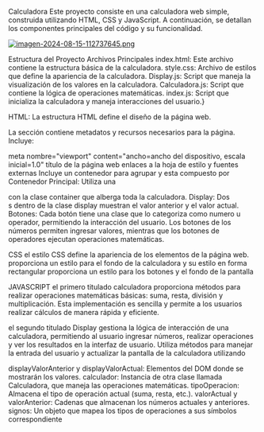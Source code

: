 
 Calculadora
Este proyecto consiste en una calculadora web simple, construida utilizando HTML, CSS y JavaScript. A continuación, se detallan los componentes principales del código y su funcionalidad.

[![imagen-2024-08-15-112737645.png](https://i.postimg.cc/HWPkzt3z/imagen-2024-08-15-112737645.png)](https://postimg.cc/JtZ84ZfH)

Estructura del Proyecto
Archivos Principales
index.html: Este archivo contiene la estructura básica de la calculadora.
style.css: Archivo de estilos que define la apariencia de la calculadora.
Display.js: Script que maneja la visualización de los valores en la calculadora.
Calculadora.js: Script que contiene la lógica de operaciones matemáticas.
index.js: Script que inicializa la calculadora y maneja interacciones del usuario.}

HTML:
La estructura HTML define el diseño de la página web.

La sección contiene metadatos y recursos necesarios para la página. Incluye:

meta nombre="viewport" content="ancho=ancho del dispositivo, escala inicial=1.0"
título de la página web
enlaces a la hoja de estilo y fuentes externas
Incluye un contenedor para agrupar y esta compuesto por
 Contenedor Principal: Utiliza una <div> con la clase container que alberga toda la calculadora.
Display: Dos <div>s dentro de la clase display muestran el valor anterior y el valor actual.
Botones: Cada botón tiene una clase que lo categoriza como numero u operador, permitiendo la interacción del usuario. Los botones de los números permiten ingresar valores, mientras que los botones de operadores ejecutan operaciones matemáticas.

CSS
el estilo CSS define la apariencia de los elementos de la página web.
 proporciona un  estilo  para  el fondo de la calculadora y su estilo en forma rectangular 
proporciona un estilo para los botones y el fondo de la pantalla
 

JAVASCRIPT
el primero titulado calculadora proporciona métodos para realizar operaciones matemáticas básicas: suma, resta, división y multiplicación. Esta implementación es sencilla y permite a los usuarios realizar cálculos de manera rápida y eficiente.

el segundo titulado  Display gestiona la lógica de interacción de una calculadora, permitiendo al usuario ingresar números, realizar operaciones y ver los resultados en la interfaz de usuario. Utiliza métodos para manejar la entrada del usuario y actualizar la pantalla de la calculadora utilizando 

displayValorAnterior y displayValorActual: Elementos del DOM donde se mostrarán los valores.
calculador: Instancia de otra clase llamada Calculadora, que maneja las operaciones matemáticas.
tipoOperacion: Almacena el tipo de operación actual (suma, resta, etc.).
valorActual y valorAnterior: Cadenas que almacenan los números actuales y anteriores.
signos: Un objeto que mapea los tipos de operaciones a sus símbolos correspondiente



